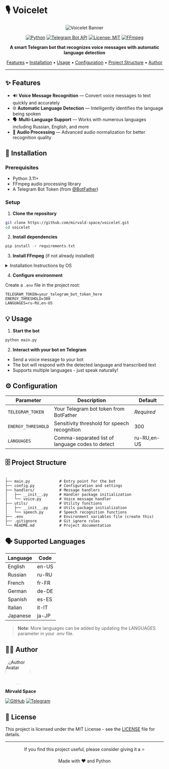 # 🎙️ Voicelet

<div align="center">

![Voicelet Banner](https://github.com/mirvald-space/voicelet/assets/banner.png)

[![Python](https://img.shields.io/badge/Python-3.11+-blue.svg?style=flat&logo=python&logoColor=white)](https://www.python.org/)
[![Telegram Bot API](https://img.shields.io/badge/Telegram_Bot_API-v13.7-blue.svg?style=flat&logo=telegram)](https://core.telegram.org/bots/api)
[![License: MIT](https://img.shields.io/badge/License-MIT-yellow.svg)](https://opensource.org/licenses/MIT)
[![FFmpeg](https://img.shields.io/badge/FFmpeg-required-red.svg)](https://ffmpeg.org/)

**A smart Telegram bot that recognizes voice messages with automatic language detection**

[Features](#features) • [Installation](#installation) • [Usage](#usage) • [Configuration](#configuration) • [Project Structure](#project-structure) • [Author](#author)

</div>

---

## ✨ Features

- 🔊 **Voice Message Recognition** — Convert voice messages to text quickly and accurately
- 🌐 **Automatic Language Detection** — Intelligently identifies the language being spoken
- 🗣️ **Multi-Language Support** — Works with numerous languages including Russian, English, and more
- 🔄 **Audio Processing** — Advanced audio normalization for better recognition quality

## 🚀 Installation

### Prerequisites

- Python 3.11+
- FFmpeg audio processing library
- A Telegram Bot Token (from [@BotFather](https://t.me/BotFather))

### Setup

1. **Clone the repository**

```bash
git clone https://github.com/mirvald-space/voicelet.git
cd voicelet
```

2. **Install dependencies**

```bash
pip install -r requirements.txt
```

3. **Install FFmpeg** (if not already installed)

<details>
<summary>Installation Instructions by OS</summary>

**macOS:**
```bash
brew install ffmpeg
```

**Ubuntu/Debian:**
```bash
sudo apt update
sudo apt install ffmpeg
```

**Windows:**  
Download from [FFmpeg official website](https://ffmpeg.org/download.html)
</details>

4. **Configure environment**

Create a `.env` file in the project root:

```
TELEGRAM_TOKEN=your_telegram_bot_token_here
ENERGY_THRESHOLD=300
LANGUAGES=ru-RU,en-US
```

## 💡 Usage

1. **Start the bot**

```bash
python main.py
```

2. **Interact with your bot on Telegram**

- Send a voice message to your bot
- The bot will respond with the detected language and transcribed text
- Supports multiple languages - just speak naturally!

## ⚙️ Configuration

| Parameter | Description | Default |
|-----------|-------------|---------|
| `TELEGRAM_TOKEN` | Your Telegram bot token from BotFather | *Required* |
| `ENERGY_THRESHOLD` | Sensitivity threshold for speech recognition | 300 |
| `LANGUAGES` | Comma-separated list of language codes to detect | ru-RU,en-US |

## 🗄️ Project Structure

```
.
├── main.py             # Entry point for the bot
├── config.py           # Configuration and settings
├── handlers/           # Message handlers
│   ├── __init__.py     # Handler package initialization
│   └── voice.py        # Voice message handler
├── utils/              # Utility functions
│   ├── __init__.py     # Utils package initialization
│   └── speech.py       # Speech recognition functions
├── .env                # Environment variables file (create this)
├── .gitignore          # Git ignore rules
└── README.md           # Project documentation
```

## 🗣️ Supported Languages

| Language | Code |
|----------|------|
| English  | en-US |
| Russian  | ru-RU |
| French   | fr-FR |
| German   | de-DE |
| Spanish  | es-ES |
| Italian  | it-IT |
| Japanese | ja-JP |

> **Note**: More languages can be added by updating the LANGUAGES parameter in your .env file.

## 👨‍💻 Author

<img src="https://github.com/mirvald-space.png" width="80px" style="border-radius: 40px;" alt="Author Avatar">

**Mirvald Space**

[![GitHub](https://img.shields.io/badge/GitHub-mirvald--space-black?style=flat&logo=github)](https://github.com/mirvald-space)
[![Telegram](https://img.shields.io/badge/Telegram-@your__handle-blue?style=flat&logo=telegram)](https://t.me/voiceletbot)

## 📜 License

This project is licensed under the MIT License - see the [LICENSE](LICENSE) file for details.

---

<div align="center">
<p>If you find this project useful, please consider giving it a ⭐️</p>
<p>Made with ❤️ and Python</p>
</div> 